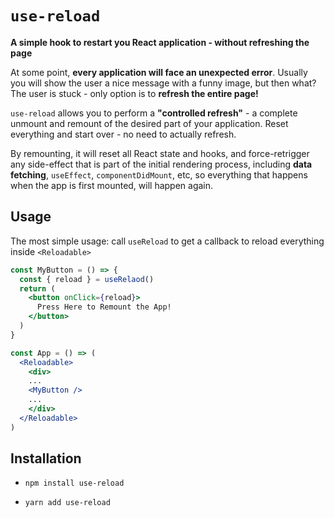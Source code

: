 # `use-reload`

**A simple hook to restart you React application - without refreshing the page**

At some point, **every application will face an unexpected error**. 
Usually you will show the user a nice message with a funny image, but then what? The user is stuck - only option is to **refresh the entire page!**

`use-reload` allows you to perform a **"controlled refresh"** - a complete unmount and remount of the desired part of your application. Reset everything and start over -  no need to actually refresh.

By remounting, it will reset all React state and hooks, and force-retrigger any side-effect that is part of the initial rendering process, including **data fetching**, `useEffect`, `componentDidMount`, etc, so everything that happens when the app is first mounted, will happen again.


## Usage
The most simple usage:
call `useReload` to get a callback to reload everything inside `<Reloadable>`
```jsx
const MyButton = () => {
  const { reload } = useRelaod()
  return (
    <button onClick={reload}>
      Press Here to Remount the App!
    </button>
  )
}

const App = () => (
  <Reloadable>
    <div>
    ...
    <MyButton />
    ...
    </div>
  </Reloadable>
)
```



## Installation

- ```
  npm install use-reload
  ```
- ```
  yarn add use-reload
  ```
